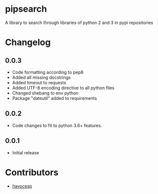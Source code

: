 # pipsearch

A library to search through libraries of python 2 and 3 in pypi repositories

# Changelog

## 0.0.3

- Code formatting according to pep8
- Added all missing docstrings
- Added timeout to requests
- Added UTF-8 encoding directive to all python files
- Changed shebang to env python
- Package "dateutil" added to requirements

## 0.0.2

- Code changes to fit to python 3.6+ features.

## 0.0.1

- Initial release

# Contributors

- [havocesp](https://github.com/havocesp)

